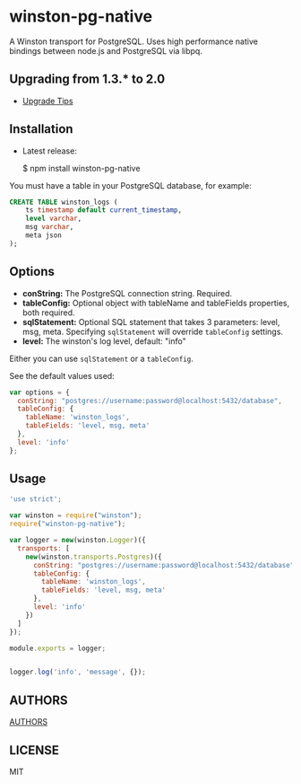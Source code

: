 winston-pg-native
=================

A Winston transport for PostgreSQL. Uses high performance native bindings between node.js and PostgreSQL via libpq. 

## Upgrading from 1.3.* to 2.0
  - [Upgrade Tips](https://github.com/nololabout/winston-pg-native/wiki/Upgrading-to-2.x)

## Installation

  - Latest release:

    $ npm install winston-pg-native


You must have a table in your PostgreSQL database, for example:

``` sql 
CREATE TABLE winston_logs (
    ts timestamp default current_timestamp,
    level varchar,
    msg varchar,
    meta json
);
```

## Options

* __conString:__ The PostgreSQL connection string. Required.
* __tableConfig:__ Optional object with tableName and tableFields properties, both required.
* __sqlStatement:__ Optional SQL statement that takes 3 parameters: level, msg, meta. Specifying `sqlStatement` will override `tableConfig` settings.
* __level:__ The winston's log level, default: "info"
 
Either you can use `sqlStatement` or a `tableConfig`.

See the default values used:

``` js
var options = {
  conString: "postgres://username:password@localhost:5432/database",
  tableConfig: {
    tableName: 'winston_logs',
    tableFields: 'level, msg, meta'
  },
  level: 'info'
};
```

## Usage 


``` js
'use strict';

var winston = require("winston");
require("winston-pg-native");

var logger = new(winston.Logger)({
  transports: [
    new(winston.transports.Postgres)({
      conString: "postgres://username:password@localhost:5432/database",
      tableConfig: {
        tableName: 'winston_logs',
        tableFields: 'level, msg, meta'
      },
      level: 'info'
    })
  ]
});

module.exports = logger;
```


``` js

logger.log('info', 'message', {});

```

## AUTHORS

[AUTHORS](https://github.com/nololabout/winston-pg-native/blob/master/AUTHORS)

## LICENSE

MIT